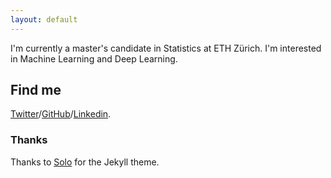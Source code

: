 ```yaml
---
layout: default
---
```


I'm currently a master's candidate in Statistics at ETH Zürich. I'm interested in Machine Learning and Deep Learning.


## Find me
 [Twitter](http://twitter.com/SamKezz)/[GitHub](http://github.com/skezle)/[Linkedin](https://uk.linkedin.com/pub/samuel-kessler/39/aa2/79).

### Thanks

Thanks to [Solo](http://chibicode.github.io/solo) for the Jekyll theme.
